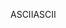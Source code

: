 <span data-ttu-id="1c2bd-101">ASCII</span><span class="sxs-lookup"><span data-stu-id="1c2bd-101">ASCII</span></span>